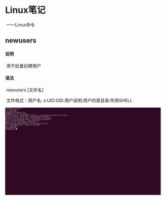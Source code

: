 # Linux笔记

​				——Linux命令

## newusers

#### 说明

​		用于批量创建用户

#### 语法

​		newusers [文件名]

​		文件格式：用户名: x:UID:GID:用户说明:用户的家目录:所用SHELL

![chgrp](image/newusers.png)